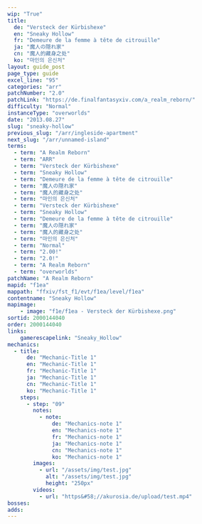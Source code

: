 ```yaml
---
wip: "True"
title:
  de: "Versteck der Kürbishexe"
  en: "Sneaky Hollow"
  fr: "Demeure de la femme à tête de citrouille"
  ja: "魔人の隠れ家"
  cn: "魔人的藏身之处"
  ko: "마인의 은신처"
layout: guide_post
page_type: guide
excel_line: "95"
categories: "arr"
patchNumber: "2.0"
patchLink: "https://de.finalfantasyxiv.com/a_realm_reborn/"
difficulty: "Normal"
instanceType: "overworlds"
date: "2013.08.27"
slug: "sneaky-hollow"
previous_slug: "/arr/ingleside-apartment"
next_slug: "/arr/unnamed-island"
terms:
  - term: "A Realm Reborn"
  - term: "ARR"
  - term: "Versteck der Kürbishexe"
  - term: "Sneaky Hollow"
  - term: "Demeure de la femme à tête de citrouille"
  - term: "魔人の隠れ家"
  - term: "魔人的藏身之处"
  - term: "마인의 은신처"
  - term: "Versteck der Kürbishexe"
  - term: "Sneaky Hollow"
  - term: "Demeure de la femme à tête de citrouille"
  - term: "魔人の隠れ家"
  - term: "魔人的藏身之处"
  - term: "마인의 은신처"
  - term: "Normal"
  - term: "2.00!"
  - term: "2.0!"
  - term: "A Realm Reborn"
  - term: "overworlds"
patchName: "A Realm Reborn"
mapid: "f1ea"
mappath: "ffxiv/fst_f1/evt/f1ea/level/f1ea"
contentname: "Sneaky Hollow"
mapimage:
    - image: "f1e/f1ea - Versteck der Kürbishexe.png"
sortid: 2000144040
order: 2000144040
links:
    gamerescapelink: "Sneaky_Hollow"
mechanics:
  - title:
      de: "Mechanic-Title 1"
      en: "Mechanic-Title 1"
      fr: "Mechanic-Title 1"
      ja: "Mechanic-Title 1"
      cn: "Mechanic-Title 1"
      ko: "Mechanic-Title 1"
    steps:
      - step: "09"
        notes:
          - note:
              de: "Mechanics-note 1"
              en: "Mechanics-note 1"
              fr: "Mechanics-note 1"
              ja: "Mechanics-note 1"
              cn: "Mechanics-note 1"
              ko: "Mechanics-note 1"
        images:
          - url: "/assets/img/test.jpg"
            alt: "/assets/img/test.jpg"
            height: "250px"
        videos:
          - url: "https&#58;//akurosia.de/upload/test.mp4"
bosses:
adds:
---
```

